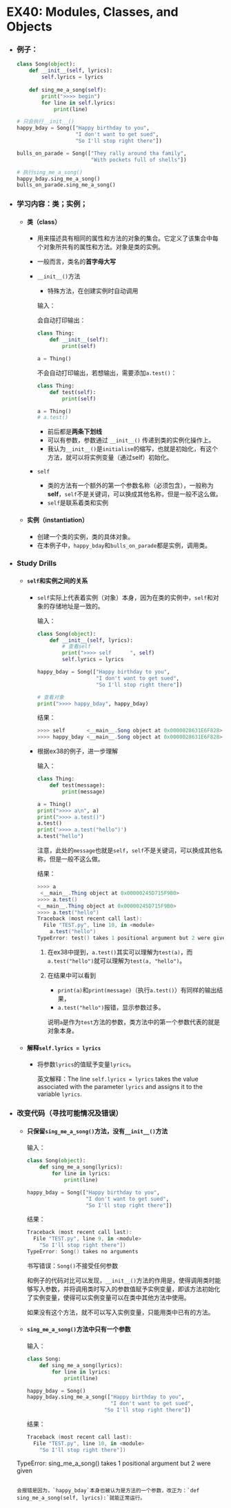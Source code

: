 # EX40: Modules, Classes, and Objects

* ### 例子：

  ```python
  class Song(object):
      def __init__(self, lyrics):       
          self.lyrics = lyrics
             
      def sing_me_a_song(self):
          print(">>>> begin")
          for line in self.lyrics:
              print(line)
  
  # 只会执行__init__()            
  happy_bday = Song(["Happy birthday to you",
                     "I don't want to get sued",
                     "So I'll stop right there"])
  
  bulls_on_parade = Song(["They rally around tha family",
                          "With pockets full of shells"])
  
  # 执行sing_me_a_song()
  happy_bday.sing_me_a_song()
  bulls_on_parade.sing_me_a_song()
  ```
  
* ### 学习内容：类；实例；

  * #### 类（class）

    * 用来描述具有相同的属性和方法的对象的集合。它定义了该集合中每个对象所共有的属性和方法。对象是类的实例。

    *  一般而言，类名的**首字母大写**
  
    * `__init__()`方法
  
      * 特殊方法，在创建实例时自动调用
  
      输入：
  
      会自动打印输出：
  
      ```python
      class Thing:
          def __init__(self):
              print(self)
      
      a = Thing()
      ```
  
      不会自动打印输出，若想输出，需要添加`a.test()`：
  
      ```python
      class Thing:
          def test(self):
              print(self)
      
      a = Thing()
      # a.test()
      ```
  
      * 前后都是**两条下划线**
      *  可以有参数，参数通过 `__init__()` 传递到类的实例化操作上。
      *  我认为`__init__()`是`initialise`的缩写，也就是初始化，有这个方法，就可以将实例变量（通过self）初始化。
  
    * `self`
  
      * 类的方法有一个额外的第一个参数名称（必须包含），一般称为**self**，`self`不是关键词，可以换成其他名称，但是一般不这么做。
      * `self`是联系着类和实例
  
  * #### 实例（instantiation）
  
    *   创建一个类的实例，类的具体对象。 
    *  在本例子中，`happy_bday`和`bulls_on_parade`都是实例，调用类。
  
* ### Study Drills

  * #### `self`和实例之间的关系

    * `self`实际上代表着实例（对象）本身，因为在类的实例中，`self`和对象的存储地址是一致的。
    
      输入：
    
      ```python
      class Song(object):
          def __init__(self, lyrics):
              # 查看self
              print(">>>> self      ", self)
              self.lyrics = lyrics
      
      happy_bday = Song(["Happy birthday to you",
                         "I don't want to get sued",
                         "So I'll stop right there"])
      
      # 查看对象
      print(">>>> happy_bday", happy_bday)
      ```
    
      结果：
    
      ```powershell
      >>>> self       <__main__.Song object at 0x0000028631E6F828>
      >>>> happy_bday <__main__.Song object at 0x0000028631E6F828>
      ```
    
    * 根据ex38的例子，进一步理解
    
      输入：
    
      ```python
      class Thing:
          def test(message):
              print(message)
      
      a = Thing()
      print(">>>> a\n", a)
      print(">>>> a.test()") 
      a.test()
      print('>>>> a.test("hello")')
      a.test("hello")
      ```
    
      注意，此处的`message`也就是`self`，`self`不是关键词，可以换成其他名称，但是一般不这么做。
    
      结果：
    
      ```powershell
      >>>> a
       <__main__.Thing object at 0x00000245D715F9B0>
      >>>> a.test()
      <__main__.Thing object at 0x00000245D715F9B0>
      >>>> a.test("hello")
      Traceback (most recent call last):
        File "TEST.py", line 10, in <module>
          a.test("hello")
      TypeError: test() takes 1 positional argument but 2 were given
      ```
    
      1. 在ex38中提到，`a.test()`其实可以理解为`test(a)`，而`a.test("hello")`就可以理解为`test(a, "hello")`。
    
      2. 在结果中可以看到
    
         * `print(a)`和`print(message)`（执行`a.test()`）有同样的输出结果，
         * `a.test("hello")`报错，显示参数过多。
    
         说明`a`是作为`test`方法的参数，类方法中的第一个参数代表的就是对象本身。
    
  * #### 解释`self.lyrics = lyrics`
  
    * 将参数`lyrics`的值赋予变量`lyrics`。
    
      英文解释：The line `self.lyrics = lyrics` takes the value associated with the parameter `lyrics` and assigns it to the variable `lyrics`.
    
  
* ### 改变代码（寻找可能情况及错误）

  * #### 只保留`sing_me_a_song()`方法，没有`__init__()`方法

    输入：

    ```python
    class Song(object):  
        def sing_me_a_song(lyrics):
            for line in lyrics:
                print(line)
    
    happy_bday = Song(["Happy birthday to you",
                       "I don't want to get sued",
                       "So I'll stop right there"])
    ```

    结果：

    ```powershell
    Traceback (most recent call last):
      File "TEST.py", line 9, in <module>
        "So I'll stop right there"])
    TypeError: Song() takes no arguments
    ```

    书写错误：`Song()`不接受任何参数

    和例子的代码对比可以发现，`__init__()`方法的作用是，使得调用类时能够写入参数，并将调用类时写入的参数值赋予实例变量，即该方法初始化了实例变量，使得可以实例变量可以在类中其他方法中使用。

    如果没有这个方法，就不可以写入实例变量，只能用类中已有的方法。

  * #### `sing_me_a_song()`方法中只有一个参数

    输入：
  
    ```python
    class Song:  
        def sing_me_a_song(lyrics):
            for line in lyrics:
                print(line)
    
    happy_bday = Song()
    happy_bday.sing_me_a_song(["Happy birthday to you",
                               "I don't want to get sued",
                             "So I'll stop right there"])
    ```

    结果：
  
    ```powershell
    Traceback (most recent call last):
      File "TEST.py", line 10, in <module>
        "So I'll stop right there"])
  TypeError: sing_me_a_song() takes 1 positional argument but 2 were given
    ```
  
    会报错是因为，`happy_bday`本身也被认为是方法的一个参数，改正为：`def sing_me_a_song(self, lyrics):`就能正常运行。
